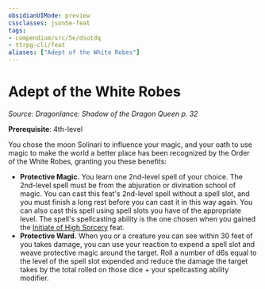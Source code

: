 ```yaml
---
obsidianUIMode: preview
cssclasses: json5e-feat
tags:
- compendium/src/5e/dsotdq
- ttrpg-cli/feat
aliases: ["Adept of the White Robes"]
---
```

# Adept of the White Robes
*Source: Dragonlance: Shadow of the Dragon Queen p. 32*  

**Prerequisite**: 4th-level

You chose the moon Solinari to influence your magic, and your oath to use magic to make the world a better place has been recognized by the Order of the White Robes, granting you these benefits:

- **Protective Magic.** You learn one 2nd-level spell of your choice. The 2nd-level spell must be from the abjuration or divination school of magic. You can cast this feat's 2nd-level spell without a spell slot, and you must finish a long rest before you can cast it in this way again. You can also cast this spell using spell slots you have of the appropriate level. The spell's spellcasting ability is the one chosen when you gained the [Initiate of High Sorcery](/3-Mechanics/CLI/feats/initiate-of-high-sorcery-dsotdq.md) feat.  
- **Protective Ward.** When you or a creature you can see within 30 feet of you takes damage, you can use your reaction to expend a spell slot and weave protective magic around the target. Roll a number of d6s equal to the level of the spell slot expended and reduce the damage the target takes by the total rolled on those dice + your spellcasting ability modifier.